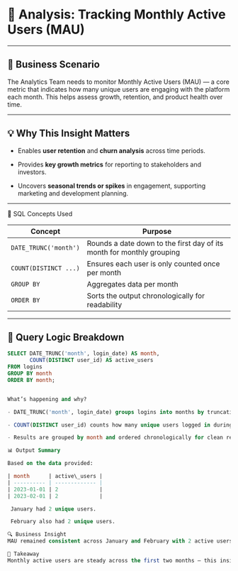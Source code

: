 # 🎯 Analysis: Tracking Monthly Active Users (MAU)

---

## 🧠 Business Scenario
The Analytics Team needs to monitor Monthly Active Users (MAU) — a core metric that indicates how many unique users are engaging with the platform each month. This helps assess growth, retention, and product health over time.

---

## 💡 Why This Insight Matters

- Enables **user retention** and **churn analysis** across time periods.

- Provides **key growth metrics** for reporting to stakeholders and investors.

- Uncovers **seasonal trends or spikes** in engagement, supporting marketing and development planning.

---

🧰 SQL Concepts Used

| Concept               | Purpose                                                               |
| --------------------- | --------------------------------------------------------------------- |
| `DATE_TRUNC('month')` | Rounds a date down to the first day of its month for monthly grouping |
| `COUNT(DISTINCT ...)` | Ensures each user is only counted once per month                      |
| `GROUP BY`            | Aggregates data per month                                             |
| `ORDER BY`            | Sorts the output chronologically for readability                      |

---

## 🧪 Query Logic Breakdown

```sql
SELECT DATE_TRUNC('month', login_date) AS month,
       COUNT(DISTINCT user_id) AS active_users
FROM logins
GROUP BY month
ORDER BY month;


What’s happening and why?

- DATE_TRUNC('month', login_date) groups logins into months by truncating the full login date.

- COUNT(DISTINCT user_id) counts how many unique users logged in during each month.

- Results are grouped by month and ordered chronologically for clean reporting.

📊 Output Summary

Based on the data provided:

| month      | active\_users |
| ---------- | ------------- |
| 2023-01-01 | 2             |
| 2023-02-01 | 2             |

 January had 2 unique users.

 February also had 2 unique users.

🔍 Business Insight
MAU remained consistent across January and February with 2 active users each month. This suggests a stable user base at this early stage, though growth is not yet visible. With more data over time, trends like spikes, drops, or growth periods will become clearer — vital for product development and marketing strategy.

🔑 Takeaway
Monthly active users are steady across the first two months — this insight sets the foundation for monitoring user growth and engagement long-term.
